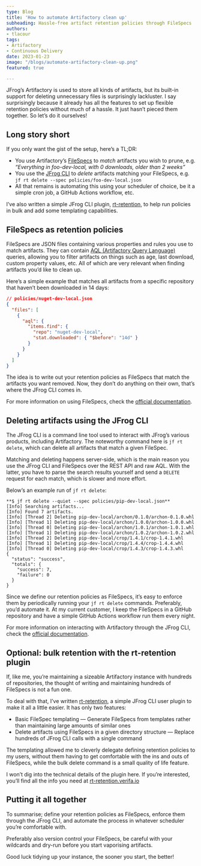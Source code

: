 ```yaml
---
type: Blog
title: 'How to automate Artifactory clean up'
subheading: Hassle-free artifact retention policies through FileSpecs
authors:
- tlacour
tags:
- Artifactory
- Continuous Delivery
date: 2023-01-23
image: "/blogs/automate-artifactory-clean-up.png"
featured: true

---
```


JFrog’s Artifactory is used to store all kinds of artifacts, but its built-in support for deleting unnecessary files is surprisingly lackluster. I say surprisingly because it already has all the features to set up flexible retention policies without much of a hassle. It just hasn’t pieced them together. So let’s do it ourselves!

## Long story short

If you only want the gist of the setup, here’s a TL;DR:

- You use Artifactory’s [FileSpecs](https://www.jfrog.com/confluence/display/JFROG/Using+File+Specs) to *match* artifacts you wish to prune, e.g. *“Everything in foo-dev-local, with 0 downloads, older than 2 weeks”*
- You use the [JFrog CLI](https://jfrog.com/getcli/) to *delete* artifacts matching your FileSpecs, e.g. `jf rt delete --spec policies/foo-dev-local.json`
- All that remains is automating this using your scheduler of choice, be it a simple cron job, a GitHub Actions workflow, etc.

I’ve also written a simple JFrog CLI plugin, [rt-retention](https://rt-retention.verifa.io/), to help run policies in bulk and add some templating capabilities.

## FileSpecs as retention policies

FileSpecs are JSON files containing various properties and rules you use to match artifacts. They can contain [AQL (Artifactory Query Language)](https://www.jfrog.com/confluence/display/JFROG/Artifactory+Query+Language) queries, allowing you to filter artifacts on things such as age, last download, custom property values, etc. All of which are very relevant when finding artifacts you’d like to clean up.

Here’s a simple example that matches all artifacts from a specific repository that haven’t been downloaded in 14 days:

```json
// policies/nuget-dev-local.json
{
  "files": [
    {
      "aql": {
        "items.find": {
          "repo": "nuget-dev-local",
          "stat.downloaded": { "$before": "14d" }
        }
      }
    }
  ]
}
```

The idea is to write out your retention policies as FileSpecs that match the artifacts you want removed. Now, they don’t do anything on their own, that’s where the JFrog CLI comes in.

For more information on using FileSpecs, check the [official documentation](https://www.jfrog.com/confluence/display/JFROG/Using+File+Specs).

## Deleting artifacts using the JFrog CLI

The JFrog CLI is a command line tool used to interact with JFrog’s various products, including Artifactory. The noteworthy command here is `jf rt delete`, which can delete all artifacts that match a given FileSpec.

Matching and deleting happens server-side, which is the main reason you use the JFrog CLI and FileSpecs over the REST API and raw AQL. With the latter, you have to parse the search results yourself and send a `DELETE` request for each match, which is slower and more effort.

Below’s an example run of `jf rt delete`:

```
**$ jf rt delete --quiet --spec policies/pip-dev-local.json**
[Info] Searching artifacts...
[Info] Found 7 artifacts.
[Info] [Thread 2] Deleting pip-dev-local/archon/0.1.0/archon-0.1.0.whl
[Info] [Thread 1] Deleting pip-dev-local/archon/1.0.0/archon-1.0.0.whl
[Info] [Thread 0] Deleting pip-dev-local/archon/1.0.1/archon-1.0.1.whl
[Info] [Thread 1] Deleting pip-dev-local/archon/1.0.2/archon-1.0.2.whl
[Info] [Thread 2] Deleting pip-dev-local/crop/1.4.1/crop-1.4.1.whl
[Info] [Thread 1] Deleting pip-dev-local/crop/1.4.4/crop-1.4.4.whl
[Info] [Thread 0] Deleting pip-dev-local/crop/1.4.3/crop-1.4.3.whl
{
  "status": "success",
  "totals": {
    "success": 7,
    "failure": 0
  }
}
```

Since we define our retention policies as FileSpecs, it’s easy to enforce them by periodically running your `jf rt delete` commands. Preferably, you’d automate it. At my current customer, I keep the FileSpecs in a GitHub repository and have a simple GitHub Actions workflow run them every night.

For more information on interacting with Artifactory through the JFrog CLI, check the [official documentation](https://www.jfrog.com/confluence/display/CLI/CLI+for+JFrog+Artifactory).

## Optional: bulk retention with the rt-retention plugin

If, like me, you’re maintaining a sizeable Artifactory instance with hundreds of repositories, the thought of writing and maintaining hundreds of FileSpecs is not a fun one. 

To deal with that, I’ve written [rt-retention](rt-retention.verifa.io/), a simple JFrog CLI user plugin to make it all a little easier. It has only two features:

- Basic FileSpec templating — Generate FileSpecs from templates rather than maintaining large amounts of similar ones
- Delete artifacts using FileSpecs in a given directory structure — Replace hundreds of JFrog CLI calls with a single command

The templating allowed me to cleverly delegate defining retention policies to my users, without them having to get comfortable with the ins and outs of FileSpecs, while the bulk delete command is a small quality of life feature. 

I won’t dig into the technical details of the plugin here. If you’re interested, you’ll find all the info you need at [rt-retention.verifa.io](http://rt-retention.verifa.io/)

## Putting it all together

To summarise; define your retention policies as FileSpecs, enforce them through the JFrog CLI, and automate the process in whatever scheduler you’re comfortable with.

Preferably also version control your FileSpecs, be careful with your wildcards and dry-run before you start vaporising artifacts.

Good luck tidying up your instance, the sooner you start, the better!